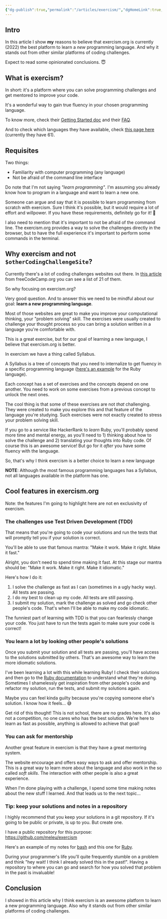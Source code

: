 ```yaml
---
{"dg-publish":true,"permalink":"/articles/exercism/","dgHomeLink":true,"dgPassFrontmatter":false,"dgShowBacklinks":true,"dgShowLocalGraph":false}
---
```




## Intro

In this article I show **my** reasons to believe that exercism.org is currently (2022) the best platform to learn a *new* programming language. And why it stands out from other similar platforms of coding challenges.

Expect to read some opinionated conclusions. 😇


## What is exercism?

In short: it's a platform where you can solve programming challenges and get mentored to improve your code.

It's a wonderful way to gain true fluency in your chosen programming language.

To know more, check their [Getting Started doc](https://exercism.org/docs/using/getting-started) and their [FAQ](https://exercism.org/docs/using/faqs).

And to check which languages they have available, check [this page here](https://exercism.org/tracks) (currently they have 61).


## Requisites

Two things:

- Familiarity with computer programming (any language)
- Not be afraid of the command line interface

Do note that I'm not saying *"learn programming"*. I'm assuming you already know how to program in a language and want to learn a new one.

Someone can argue and say that it is possible to learn programming from scratch with exercism. Sure I think it's possible, but it would require a lot of effort and willpower. If you have these requirements, definitely go for it! 🚀

I also need to mention that it's important to not be afraid of the command line. The exercism.org provides a way to solve the challenges directly in the browser, but to have the full experience it's important to perform some commands in the terminal.



## Why exercism and not `$otherCodingChallengeSite`?

Currently there's a lot of coding challenges websites out there. In [this article](https://www.freecodecamp.org/news/the-most-popular-coding-challenge-websites/) from freeCodeCamp.org you can see a list of 21 of them.

So why focusing on exercism.org?

Very good question. And to answer this we need to be mindful about our goal: **learn a new programming language**.

Most of those websites are great to make you improve your computational thinking, your "problem solving" skill. The exercises were usually created to challenge your thought process so you can bring a solution written in a language you're comfortable with.

This is a great exercise, but for our goal of learning a new language, I believe that exercism.org is better.

In exercism we have a thing called Syllabus.

A Syllabus is a tree of concepts that you need to internalize to get fluency in a specific programming language ([here's an example](https://exercism.org/tracks/ruby/concepts) for the Ruby language).

Each concept has a set of exercises and the concepts depend on one another. You need to work on some exercises from a previous concept to unlock the next ones.

The cool thing is that some of these exercises are not *that* challenging. They were created to make you explore this and that feature of the language you're studying. Such exercises were not exactly created to stress your problem solving skill.

If you go to a service like HackerRank to *learn* Ruby, you'll probably spend more time and mental energy, as you'll need to 1) thinking about how to solve the challenge and 2) translating your thoughts into Ruby code. Of course this is an awesome service! But go for it *after* you have some fluency with the language.

So, that's why I think exercism is a better choice to learn a new language

**NOTE**: Although the most famous programming languages has a Syllabus, not all languages available in the platform has one.


## Cool features in exercism.org

Note: the features I'm going to highlight here are not en exclusivity of exercism.

### The challenges use Test Driven Development (TDD)

That means that you're going to code your solutions and run the tests that will promptly tell you if your solution is correct.

You'll be able to use that famous mantra: "Make it work. Make it right. Make it fast."

Alright, you don't need to spend time making it fast. At this stage our mantra should be: "Make it work. Make it right. Make it idiomatic."

Here's how I do it:

1. I solve the challenge as fast as I can (sometimes in a ugly hacky way). All tests are passing.
2. I do my best to clean up my code. All tests are still passing.
3. I submit my solution, mark the challenge as solved and go check other people's code. That's when I'll be able to make my code idiomatic.

The funniest part of learning with TDD is that you can fearlessly change your code. You just have to run the tests again to make sure your code is correct!


### You learn a lot by looking other people's solutions

Once you submit your solution and all tests are passing, you'll have access to the solutions submitted by others. That's an awesome way to learn the more idiomatic solutions.

I've been learning a lot with this while learning Ruby! I check their solutions and then go to the [Ruby documentation](https://ruby-doc.org/) to understand what they're doing. Sometimes I shamelessly get inspiration from other people's code and refactor my solution, run the tests, and submit my solutions again.

Maybe you can feel kinda guilty because you're copying someone else's solution. I know how it feels... 😅

Get rid of this thought! This is not school, there are no grades here. It's also not a competition, no one cares who has the best solution. We're here to learn as fast as possible, anything is allowed to achieve that goal!


### You can ask for mentorship

Another great feature in exercism is that they have a great mentoring system.

The website encourage and offers easy ways to ask and offer mentorship. This is a great way to learn more about the language and also work in the so called *soft skills*. The interaction with other people is also a great experience.


When I'm done playing with a challenge, I spend some time making notes about the new stuff I learned. And that leads us to the next topic...


### Tip: keep your solutions and notes in a repository

I highly recommend that you keep your solutions in a git repository. If it's going to be public or private, is up to you. But create one.

I have a public repository for this purpose: <https://github.com/meleu/exercism>

Here's an example of my notes for [bash](https://github.com/meleu/exercism/blob/master/bash/README.md) and this one for [Ruby](https://github.com/meleu/exercism/blob/master/ruby/README.md).

During your programmer's life you'll quite frequently stumble on a problem and think "hey wait! I think I already solved this in the past!". Having a repository to where you can go and search for how you solved that problem in the past is invaluable!

## Conclusion

I showed in this article why I think exercism is an awesome platform to learn a new programming language. Also why it stands out from other similar platforms of coding challenges.